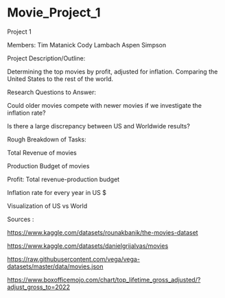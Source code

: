 # Movie_Project_1

Project 1

Members: 
Tim Matanick
Cody Lambach
Aspen Simpson



Project Description/Outline:

  Determining the top movies by profit, adjusted for inflation. Comparing
the United States to the rest of the world. 




Research Questions to Answer:

  Could older movies compete with newer movies if we investigate the 
inflation rate?

  Is there a large discrepancy between US and Worldwide results?




Rough Breakdown of Tasks: 

  Total Revenue of movies

  Production Budget of movies

  Profit: Total revenue-production budget

  Inflation rate for every year in US $
  
  Visualization of US vs World




Sources :

https://www.kaggle.com/datasets/rounakbanik/the-movies-dataset

https://www.kaggle.com/datasets/danielgrijalvas/movies

https://raw.githubusercontent.com/vega/vega-datasets/master/data/movies.json

https://www.boxofficemojo.com/chart/top_lifetime_gross_adjusted/?adjust_gross_to=2022

